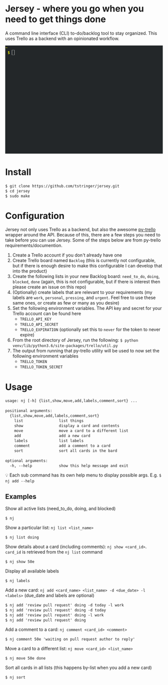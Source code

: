# Jersey - where you go when you need to get things done

A command line interface (CLI) to-do/backlog tool to stay organized. This uses Trello as a backend with an opinionated workflow.

![jersey demo](./demo.gif)

# Install

```
$ git clone https://github.com/tstringer/jersey.git
$ cd jersey
$ sudo make
```

# Configuration

Jersey not only uses Trello as a backend, but also the awesome [py-trello](https://github.com/sarumont/py-trello) wrapper around the API. Because of this, there are a few steps you need to take before you can use Jersey. Some of the steps below are from py-trello requirements/documention.

1. Create a Trello account if you don't already have one
1. Create Trello board named `Backlog` (this is currently not configurable, but if there is enough desire to make this configurable I can develop that into the product)
1. Create the following lists in your new Backlog board: `need_to_do`, `doing`, `blocked`, `done` (again, this is not configurable, but if there is interest then please create an issue on this repo)
1. (Optionally) create labels that are relevant to your requirements (my labels are `work`, `personal`, `pressing`, and `urgent`. Feel free to use these same ones, or create as few or many as you desire)
1. Set the following environment variables. The API key and secret for your Trello account can be found here
    - `TRELLO_API_KEY`
    - `TRELLO_API_SECRET`
    - `TRELLO_EXPIRATION` (optionally set this to `never` for the token to never expire)
1. From the root directory of Jersey, run the following: `$ python venv/lib/python3.6/site-packages/trello/util.py`
1. The output from running that py-trello utility will be used to now set the following environment variables
    - `TRELLO_TOKEN`
    - `TRELLO_TOKEN_SECRET`

# Usage

```
usage: nj [-h] {list,show,move,add,labels,comment,sort} ...

positional arguments:
  {list,show,move,add,labels,comment,sort}
    list                list things
    show                display a card and contents
    move                move a card to a different list
    add                 add a new card
    labels              list labels
    comment             add a comment to a card
    sort                sort all cards in the bard

optional arguments:
  -h, --help            show this help message and exit
```

:bulb: Each sub command has its own help menu to display possible args. E.g. `$ nj add --help`

## Examples

Show all active lists (need_to_do, doing, and blocked)

```
$ nj
```

Show a particular list: `nj list <list_name>`

```
$ nj list doing
```

Show details about a card (including comments): `nj show <card_id>`. `card_id` is retrieved from the `nj list` command

```
$ nj show 50e
```

Display all available labels

```
$ nj labels
```

Add a new card: `nj add <card_name> <list_name> -d <due_date> -l <labels>` (due_date and labels are optional)

```
$ nj add 'review pull request' doing -d today -l work
$ nj add 'review pull request' doing -d today
$ nj add 'review pull request' doing -l work
$ nj add 'review pull request' doing
```

Add a comment to a card: `nj comment <card_id> <comment>`

```
$ nj comment 50e 'waiting on pull request author to reply'
```

Move a card to a different list: `nj move <card_id> <list_name>`

```
$ nj move 50e done
```

Sort all cards in all lists (this happens by-list when you add a new card)

```
$ nj sort
```
